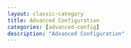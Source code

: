 ```yaml
---
layout: classic-category
title: Advanced Configuration
categories: [advanced-config]
description: "Advanced Configuration"
---
```


